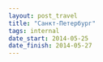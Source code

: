 ```yaml
---
layout: post_travel
title: "Санкт-Петербург"
tags: internal
date_start: 2014-05-25
date_finish: 2014-05-27
---
```

